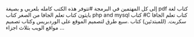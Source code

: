 إلى كل المهتمين في البرمجة 
#تتوفر   هذه الكتب كامله  بلعربي و بصيغة pdf 
كتاب لغة بايثون 
كتاب  تعلم الجافا من الصغر 
كتاب php  and mysql
كتاب #C 
كتاب تعلم الجافا سكربت. (للمبتدئين) 
كتاب .سبع طرق لتصميم الموقع على الوردبريس 
وكتاب تصميم مواقع  الويب بثلاث اجزاء ...
